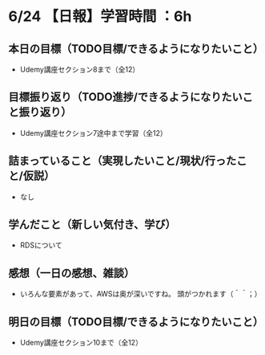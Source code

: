 # 6/24 【日報】学習時間 ：6h
## 本日の目標（TODO目標/できるようになりたいこと）
- Udemy講座セクション8まで（全12）
## 目標振り返り（TODO進捗/できるようになりたいこと振り返り）
- Udemy講座セクション7途中まで学習（全12）
## 詰まっていること（実現したいこと/現状/行ったこと/仮説）
- なし
## 学んだこと（新しい気付き、学び）
- RDSについて
## 感想（一日の感想、雑談）
- いろんな要素があって、AWSは奥が深いですね。 頭がつかれます（＾＾；）
## 明日の目標（TODO目標/できるようになりたいこと）
- Udemy講座セクション10まで（全12）
